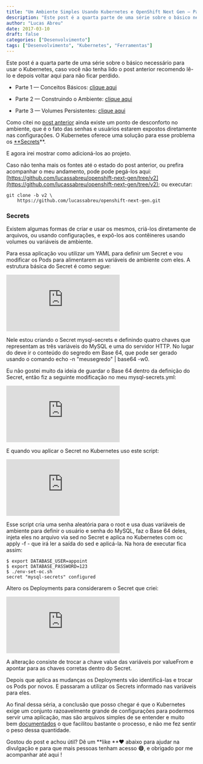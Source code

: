```yaml
---
title: "Um Ambiente Simples Usando Kubernetes e OpenShift Next Gen — Parte 4"
description: "Este post é a quarta parte de uma série sobre o básico necessário para usar o Kubernetes..."
author: "Lucas Abreu"
date: 2017-03-10
draft: false
categories: ["Desenvolvimento"]
tags: ["Desenvolvimento", "Kubernetes", "Ferramentas"]
---
```


Este post é a quarta parte de uma série sobre o básico necessário para usar o Kubernetes, caso você não tenha lido o post anterior recomendo lê-lo e depois voltar aqui para não ficar perdido.

* Parte 1 — Conceitos Básicos: [clique aqui](https://blog.coderockr.com/um-ambiente-simples-usando-kubernetes-e-openshift-next-gen-parte-1-d012d6eb5344)

* Parte 2 — Construindo o Ambiente: [clique aqui](https://blog.coderockr.com/um-ambiente-simples-usando-kubernetes-e-openshift-next-gen-parte-2-30aea15a74fb)

* Parte 3 — Volumes Persistentes: [clique aqui](https://blog.coderockr.com/um-ambiente-simples-usando-kubernetes-e-openshift-next-gen-parte-3-a36e01e920cb)

Como citei no [post anterior](https://blog.coderockr.com/um-ambiente-simples-usando-kubernetes-e-openshift-next-gen-parte-3-a36e01e920cb) ainda existe um ponto de desconforto no ambiente, que é o fato das senhas e usuários estarem expostos diretamente nas configurações. O Kubernetes oferece uma solução para esse problema os [**Secrets](https://kubernetes.io/docs/user-guide/secrets/)**.

E agora irei mostrar como adicioná-los ao projeto.

Caso não tenha mais os fontes até o estado do post anterior, ou prefira acompanhar o meu andamento, pode pode pegá-los aqui: [https://github.com/lucassabreu/openshift-next-gen/tree/v2](https://github.com/lucassabreu/openshift-next-gen/tree/v2); ou executar:

    git clone -b v2 \
        https://github.com/lucassabreu/openshift-next-gen.git

### Secrets

Existem algumas formas de criar e usar os mesmos, criá-los diretamente de arquivos, ou usando configurações, e expô-los aos contêineres usando volumes ou variáveis de ambiente.

Para essa aplicação vou utilizar um YAML para definir um Secret e vou modificar os Pods para alimentarem as variáveis de ambiente com eles. A estrutura básica do Secret é como segue:

<iframe src="https://medium.com/media/a65d659f5cd184914db4294f0153184e" frameborder=0></iframe>

Nele estou criando o Secret mysql-secrets e definindo quatro chaves que representam as três variáveis do MySQL e uma do servidor HTTP. No lugar do <hash base64> deve ir o conteúdo do segredo em Base 64, que pode ser gerado usando o comando echo -n "meusegredo" | base64 -w0.

Eu não gostei muito da ideia de guardar o Base 64 dentro da definição do Secret, então fiz a seguinte modificação no meu mysql-secrets.yml:

<iframe src="https://medium.com/media/4369ac891dd94f889ed672ac343d7fb3" frameborder=0></iframe>

E quando vou aplicar o Secret no Kubernetes uso este script:

<iframe src="https://medium.com/media/882fb10a89a8f8f2aa3daf3b349cf643" frameborder=0></iframe>

Esse script cria uma senha aleatória para o root e usa duas variáveis de ambiente para definir o usuário e senha do MySQL, faz o Base 64 deles, injeta eles no arquivo via sed no Secret e aplica no Kubernetes com oc apply -f - que irá ler a saída do sed e aplicá-la. Na hora de executar fica assim:

    $ export DATABASE_USER=appoint
    $ export DATABASE_PASSWORD=123
    $ ./env-set-oc.sh
    secret "mysql-secrets" configured

Altero os Deployments para considerarem o Secret que criei:

<iframe src="https://medium.com/media/fb7981553e796636b0de8682c4b0e7c8" frameborder=0></iframe>

A alteração consiste de trocar a chave value das variáveis por valueFrom e apontar para as chaves corretas dentro do Secret.

Depois que aplica as mudanças os Deployments vão identificá-las e trocar os Pods por novos. E passaram a utilizar os Secrets informado nas variáveis para eles.

Ao final dessa séria, a conclusão que posso chegar é que o Kubernetes exige um conjunto razoavelmente grande de configurações para podermos servir uma aplicação, mas são arquivos simples de se entender e muito bem [documentados](https://kubernetes.io/docs/reference/) o que facilitou bastante o processo, e não me fez sentir o peso dessa quantidade.

Gostou do post e achou útil? Dê um **like **❤ abaixo para ajudar na divulgação e para que mais pessoas tenham acesso **😄**, e obrigado por me acompanhar até aqui ️!
